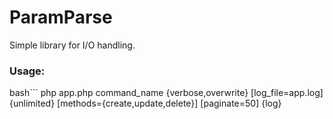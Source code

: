 # ParamParse
Simple library for I/O handling.

### Usage:
bash```
php app.php command_name {verbose,overwrite} [log_file=app.log] {unlimited} [methods={create,update,delete}] [paginate=50] {log}
```

